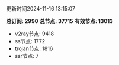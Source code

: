 更新时间2024-11-16 13:15:07

**总订阅: 2990**
**总节点: 37715**
**有效节点: 13013**
- v2ray节点: 9418
- ss节点: 1772
- trojan节点: 1816
- ssr节点: 7
